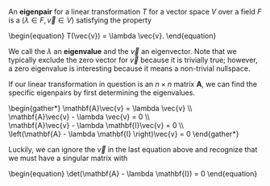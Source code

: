 An **eigenpair** for a linear transformation $T$ for a vector space $V$ over a field $F$ is a $(\lambda \in F, \vec{v} \in V)$ satisfying the property

\begin{equation}
T(\vec{v}) = \lambda \vec{v}.
\end{equation}

We call the $\lambda$ an **eigenvalue** and the $\vec{v}$ an eigenvector. Note that we typically exclude the zero vector for $\vec{v}$ because it is trivially true; however, a zero eigenvalue is interesting because it means a non-trivial nullspace.

If our linear transformation in question is an $n \times n$ matrix $\mathbf{A}$, we can find the specific eigenpairs by first determining the eigenvalues.


\begin{gather\*}
\mathbf{A}\vec{v} = \lambda \vec{v} \\\\\
\mathbf{A}\vec{v} - \lambda \vec{v} = 0 \\\\\
\mathbf{A}\vec{v} - \lambda \mathbf{I}\vec{v} = 0 \\\\\
\left(\mathbf{A} - \lambda \mathbf{I} \right)\vec{v} = 0
\end{gather\*}

Luckily, we can ignore the $\vec{v}$ in the last equation above and recognize that we must have a singular matrix with

\begin{equation}
\det(\mathbf{A} - \lambda \mathbf{I}) = 0
\end{equation}